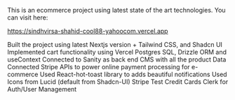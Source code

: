 This is an ecommerce project using latest state of the art technologies. You can visit here:

https://sindhvirsa-shahid-cool88-yahoocom.vercel.app


Built the project using latest Nextjs version + Tailwind CSS, and Shadcn UI
Implemented cart functionality using Vercel Postgres SQL, Drizzle ORM and useContext
Connected to Sanity as back end CMS with all the product Data
Connected Stripe APIs to power online payment processing for e-commerce
Used React-hot-toast library to adds beautiful notifications
Used Icons from Lucid (default from Shadcn-UI)
Stripe Test Credit Cards
Clerk for Auth/User Management 
